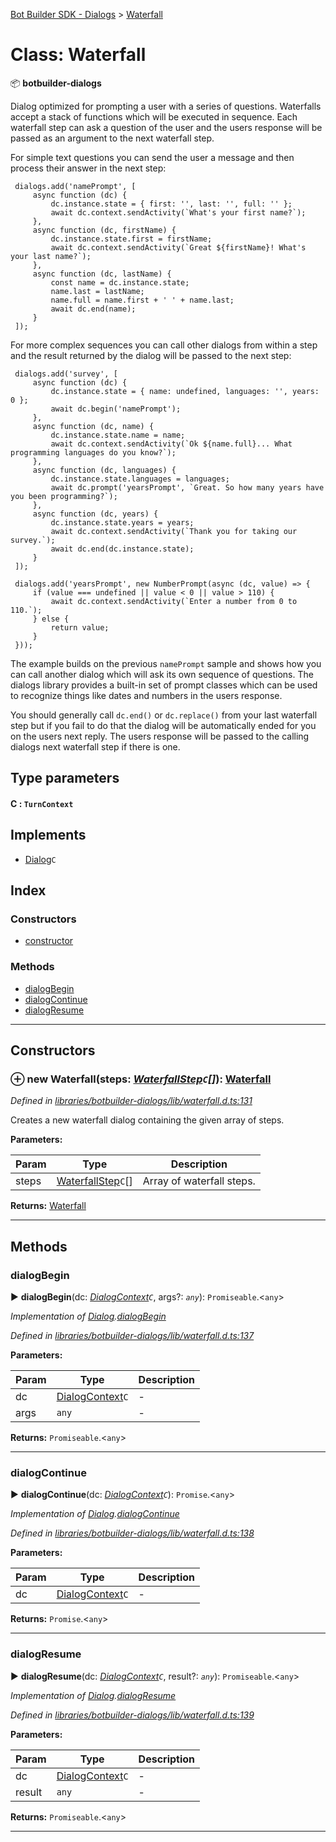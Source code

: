 [Bot Builder SDK - Dialogs](../README.md) > [Waterfall](../classes/botbuilder_dialogs.waterfall.md)



# Class: Waterfall


:package: **botbuilder-dialogs**

Dialog optimized for prompting a user with a series of questions. Waterfalls accept a stack of functions which will be executed in sequence. Each waterfall step can ask a question of the user and the users response will be passed as an argument to the next waterfall step.

For simple text questions you can send the user a message and then process their answer in the next step:

     dialogs.add('namePrompt', [
         async function (dc) {
             dc.instance.state = { first: '', last: '', full: '' };
             await dc.context.sendActivity(`What's your first name?`);
         },
         async function (dc, firstName) {
             dc.instance.state.first = firstName;
             await dc.context.sendActivity(`Great ${firstName}! What's your last name?`);
         },
         async function (dc, lastName) {
             const name = dc.instance.state;
             name.last = lastName;
             name.full = name.first + ' ' + name.last;
             await dc.end(name);
         }
     ]);

For more complex sequences you can call other dialogs from within a step and the result returned by the dialog will be passed to the next step:

     dialogs.add('survey', [
         async function (dc) {
             dc.instance.state = { name: undefined, languages: '', years: 0 };
             await dc.begin('namePrompt');
         },
         async function (dc, name) {
             dc.instance.state.name = name;
             await dc.context.sendActivity(`Ok ${name.full}... What programming languages do you know?`);
         },
         async function (dc, languages) {
             dc.instance.state.languages = languages;
             await dc.prompt('yearsPrompt', `Great. So how many years have you been programming?`);
         },
         async function (dc, years) {
             dc.instance.state.years = years;
             await dc.context.sendActivity(`Thank you for taking our survey.`);
             await dc.end(dc.instance.state);
         }
     ]);

     dialogs.add('yearsPrompt', new NumberPrompt(async (dc, value) => {
         if (value === undefined || value < 0 || value > 110) {
             await dc.context.sendActivity(`Enter a number from 0 to 110.`);
         } else {
             return value;
         }
     }));

The example builds on the previous `namePrompt` sample and shows how you can call another dialog which will ask its own sequence of questions. The dialogs library provides a built-in set of prompt classes which can be used to recognize things like dates and numbers in the users response.

You should generally call `dc.end()` or `dc.replace()` from your last waterfall step but if you fail to do that the dialog will be automatically ended for you on the users next reply. The users response will be passed to the calling dialogs next waterfall step if there is one.

## Type parameters
#### C :  `TurnContext`
## Implements

* [Dialog](../interfaces/botbuilder_dialogs.dialog.md)`C`

## Index

### Constructors

* [constructor](botbuilder_dialogs.waterfall.md#constructor)


### Methods

* [dialogBegin](botbuilder_dialogs.waterfall.md#dialogbegin)
* [dialogContinue](botbuilder_dialogs.waterfall.md#dialogcontinue)
* [dialogResume](botbuilder_dialogs.waterfall.md#dialogresume)



---
## Constructors
<a id="constructor"></a>


### ⊕ **new Waterfall**(steps: *[WaterfallStep](../#waterfallstep)`C`[]*): [Waterfall](botbuilder_dialogs.waterfall.md)


*Defined in [libraries/botbuilder-dialogs/lib/waterfall.d.ts:131](https://github.com/Microsoft/botbuilder-js/blob/b50d910/libraries/botbuilder-dialogs/lib/waterfall.d.ts#L131)*



Creates a new waterfall dialog containing the given array of steps.


**Parameters:**

| Param | Type | Description |
| ------ | ------ | ------ |
| steps | [WaterfallStep](../#waterfallstep)`C`[]   |  Array of waterfall steps. |





**Returns:** [Waterfall](botbuilder_dialogs.waterfall.md)

---


## Methods
<a id="dialogbegin"></a>

###  dialogBegin

► **dialogBegin**(dc: *[DialogContext](botbuilder_dialogs.dialogcontext.md)`C`*, args?: *`any`*): `Promiseable`.<`any`>



*Implementation of [Dialog](../interfaces/botbuilder_dialogs.dialog.md).[dialogBegin](../interfaces/botbuilder_dialogs.dialog.md#dialogbegin)*

*Defined in [libraries/botbuilder-dialogs/lib/waterfall.d.ts:137](https://github.com/Microsoft/botbuilder-js/blob/b50d910/libraries/botbuilder-dialogs/lib/waterfall.d.ts#L137)*



**Parameters:**

| Param | Type | Description |
| ------ | ------ | ------ |
| dc | [DialogContext](botbuilder_dialogs.dialogcontext.md)`C`   |  - |
| args | `any`   |  - |





**Returns:** `Promiseable`.<`any`>





___

<a id="dialogcontinue"></a>

###  dialogContinue

► **dialogContinue**(dc: *[DialogContext](botbuilder_dialogs.dialogcontext.md)`C`*): `Promise`.<`any`>



*Implementation of [Dialog](../interfaces/botbuilder_dialogs.dialog.md).[dialogContinue](../interfaces/botbuilder_dialogs.dialog.md#dialogcontinue)*

*Defined in [libraries/botbuilder-dialogs/lib/waterfall.d.ts:138](https://github.com/Microsoft/botbuilder-js/blob/b50d910/libraries/botbuilder-dialogs/lib/waterfall.d.ts#L138)*



**Parameters:**

| Param | Type | Description |
| ------ | ------ | ------ |
| dc | [DialogContext](botbuilder_dialogs.dialogcontext.md)`C`   |  - |





**Returns:** `Promise`.<`any`>





___

<a id="dialogresume"></a>

###  dialogResume

► **dialogResume**(dc: *[DialogContext](botbuilder_dialogs.dialogcontext.md)`C`*, result?: *`any`*): `Promiseable`.<`any`>



*Implementation of [Dialog](../interfaces/botbuilder_dialogs.dialog.md).[dialogResume](../interfaces/botbuilder_dialogs.dialog.md#dialogresume)*

*Defined in [libraries/botbuilder-dialogs/lib/waterfall.d.ts:139](https://github.com/Microsoft/botbuilder-js/blob/b50d910/libraries/botbuilder-dialogs/lib/waterfall.d.ts#L139)*



**Parameters:**

| Param | Type | Description |
| ------ | ------ | ------ |
| dc | [DialogContext](botbuilder_dialogs.dialogcontext.md)`C`   |  - |
| result | `any`   |  - |





**Returns:** `Promiseable`.<`any`>





___


